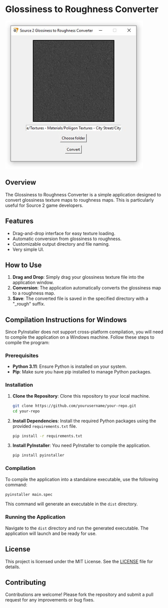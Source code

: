 # Glossiness to Roughness Converter

![Glossiness to Roughness Converter](arts/screenshot.jpg)

## Overview

The Glossiness to Roughness Converter is a simple application designed to convert glossiness texture maps to roughness 
maps. This is particularly useful for Source 2 game developers.

## Features

- Drag-and-drop interface for easy texture loading.
- Automatic conversion from glossiness to roughness.
- Customizable output directory and file naming.
- Very simple UI.

## How to Use

1. **Drag and Drop**: Simply drag your glossiness texture file into the application window.
2. **Conversion**: The application automatically converts the glossiness map to a roughness map.
3. **Save**: The converted file is saved in the specified directory with a "_rough" suffix.

## Compilation Instructions for Windows

Since PyInstaller does not support cross-platform compilation, you will need to compile the application on a Windows machine. Follow these steps to compile the program:

### Prerequisites

- **Python 3.11**: Ensure Python is installed on your system.
- **Pip**: Make sure you have pip installed to manage Python packages.

### Installation

1. **Clone the Repository**: Clone this repository to your local machine.

   ```bash
   git clone https://github.com/yourusername/your-repo.git
   cd your-repo
   ```

2. **Install Dependencies**: Install the required Python packages using the provided `requirements.txt` file.

   ```bash
   pip install -r requirements.txt
   ```

3. **Install PyInstaller**: You need PyInstaller to compile the application.

   ```bash
   pip install pyinstaller
   ```

### Compilation

To compile the application into a standalone executable, use the following command:

```bash
pyinstaller main.spec
```

This command will generate an executable in the `dist` directory.

### Running the Application

Navigate to the `dist` directory and run the generated executable. The application will launch and be ready for use.

## License

This project is licensed under the MIT License. See the [LICENSE](LICENSE) file for details.

## Contributing

Contributions are welcome! Please fork the repository and submit a pull request for any improvements or bug fixes.
